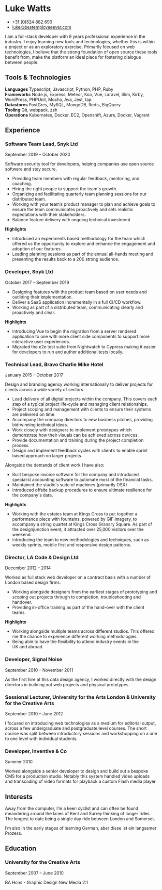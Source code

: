 Luke Watts
===

* [+31 (0)624 882 690](tel:0031624882690)  
* [luke@bestemployeeever.com](mailto:luke@bestemployeeever.com)

I am a full-stack developer with 9 years professional experience in the industry. I enjoy learning new tools and technologies, whether this is within a project or as an exploratory exercise. Primarily focused on web technologies, I believe that the strong foundation of open source these tools benefit from, make the platform an ideal place for fostering dialogue between people.


Tools & Technologies
---

__Languages__ Typescript, Javascript, Python, PHP, Ruby  
__Frameworks__ Node.js, Express, Meteor, Koa, Vue, Laravel, Slim, Kirby, WordPress, PHPUnit, Mocha, Ava, Jest, tap  
__Datastores__ PostGres, MySQL, MongoDB, Redis, BigQuery  
__Tooling__ Git, webpack, zsh  
__Operations__ Kubernetes, Docker, EC2, Openshift, Azure, Docker, Vagrant  


Experience
---

### Software Team Lead, Snyk Ltd
September 2019 – October 2020

Software security tool for developers, helping companies use open source software and stay secure.

* Providing team members with regular feedback, mentoring, and coaching.
* Hiring the right people to support the team's growth.
* Organizing and facilitating quarterly team planning sessions for our distributed team.
* Working with your team’s product manager to plan and achieve goals to ensure the team communicates proactively and sets realistic expectations with their stakeholders.
* Balance feature delivery with ongoing technical investment.

__Highlights__

* Introduced an experiments based methodology for the team which offered us the opportunity to explore and enhance the engagement and adoption of our features.
* Leading planning sessions as part of the annual all-hands meeting and presenting the results back to a 200 strong audience. 

### Developer, Snyk Ltd
October 2017 – September 2019

* Designing features with the product team based on user needs and outlining their implementation. 
* Deliver a SaaS application incrementally in a full CI/CD workflow.
* Working as part of a distributed team, communicating clearly and proactively and clear. 

__Highlights__

* Introducing Vue to begin the migration from a server rendered application to one with more client side components to support more interactive user experiences. 
* Migrated the e2e test suite from Nightwatch to  Cypress making it easier for developers to run and author additional tests locally. 

### Technical Lead, Bravo Charlie Mike Hotel
January 2015 – October 2017

Design and branding agency working internationally to deliver projects for clients across a wide variety of sectors.

* Lead delivery of all digital projects within the company. This covers each step of a typical project life&#8209;cycle and managing client relationships.
* Project scoping and management with clients to ensure their systems are delivered on time.
* Accompany the company directors to new business pitches, providing bid&#8209;winning technical ideas.
* Work closely with designers to implement prototypes which demonstrate how their visuals can be achieved across devices. 
* Provide documentation and training during the project completion process.
* Design and implement feedback cycles with client’s to enable sprint based approach on larger projects.

Alongside the demands of client work I have also:

* Built bespoke invoice software for the company and introduced specialist accounting software to automate most of the financial tasks.
* Maintained the studio's suite of machines (primarily OSX)
* Introduced offsite backup procedures to ensure ultimate resilience for the company's data.


__Highlights__

* Working with the estates team at Kings Cross to put together a performance piece with fountains, powered by GIF imagery, to accompany a string quartet at Kings Cross Granary Square. As part of the designjunction event, it attracted over 25,000 visitors over the weekend. 
* Introducing the team to new methodologies and techniques, such as weekly sprints, mobile first and responsive design patterns. 


### Director, LA Code & Design Ltd
December 2012 – 2014

Worked as full stack web developer on a contract basis with a number of London based design firms. 

* Working alongside designers from the earliest stages of prototyping and scoping out projects through to completion, troubleshooting and handover.
* Providing in-office training as part of the hand-over with the client teams.

__Highlights__

* Working alongside multiple teams across different studios. This offered me the chance to experience different working methodologies. 
* Being able to have the flexibility to attend industry events in the UK and abroad.  


### Developer, Signal Noise
September 2010 – November 2011

As the first hire at this data design agency, I worked directly with the design directors in building out web projects and physical prototypes. 


### Sessional Lecturer, University for the Arts London & University for the Creative Arts
September 2010 – June 2012

I focused on introducing web technologies as a medium for editorial output, across a few undergraduate and postgraduate level courses. The short course was split between introductory sessions and workshopping on a one to one level with individual students.

### Developer, Inventive & Co
Summer 2010

Worked alongside a senior developer to design and build out a bespoke CMS for a production studio. Notably this system handled video uploads and transcoding of video formats for playback a custom Flash media player.


Interests
---

Away from the computer, I’m a keen cyclist and can often be found meandering around the lanes of Kent and Surrey thinking of longer rides. The longest to date being a single day ride between London and Somerset.

I’m also in the early stages of learning German, aber diese ist ein langsamer Prozess.


Education
---

### University for the Creative Arts
September 2007 – June 2010

BA Hons - Graphic Design New Media 2:1
